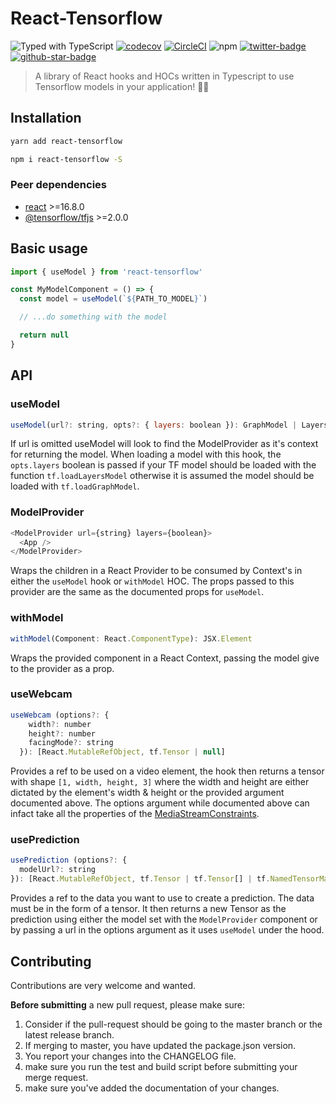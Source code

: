 # React-Tensorflow

![Typed with TypeScript][typescript]
[![codecov](https://codecov.io/gh/joshuaellis/react-tensorflow/branch/master/graph/badge.svg)](https://codecov.io/gh/joshuaellis/react-tensorflow)
[![CircleCI](https://circleci.com/gh/joshuaellis/react-tensorflow.svg?style=svg)](https://circleci.com/gh/joshuaellis/react-tensorflow)
![npm](https://img.shields.io/npm/v/react-tensorflow)
[![twitter-badge]][twitter]
[![github-star-badge]][github-star]

> A library of React hooks and HOCs written in Typescript to use Tensorflow models in your application! 🤖🧠

## Installation

```sh
yarn add react-tensorflow
```

```sh
npm i react-tensorflow -S
```

### Peer dependencies

- [react](https://www.npmjs.com/package/react) >=16.8.0
- [@tensorflow/tfjs](https://www.npmjs.com/package/@tensorflow/tfjs) >=2.0.0

## Basic usage

```js
import { useModel } from 'react-tensorflow'

const MyModelComponent = () => {
  const model = useModel(`${PATH_TO_MODEL}`)

  // ...do something with the model

  return null
}
```

## API

### useModel

```js
useModel(url?: string, opts?: { layers: boolean }): GraphModel | LayersModel | null
```

If url is omitted useModel will look to find the ModelProvider as it's context for returning the model. When loading a model with this hook, the `opts.layers` boolean is passed if your TF model should be loaded with the function `tf.loadLayersModel` otherwise it is assumed the model should be loaded with `tf.loadGraphModel`.

### ModelProvider

```js
<ModelProvider url={string} layers={boolean}>
  <App />
</ModelProvider>
```

Wraps the children in a React Provider to be consumed by Context's in either the `useModel` hook or `withModel` HOC. The props passed to this provider are the same as the documented props for `useModel`.

### withModel

```js
withModel(Component: React.ComponentType): JSX.Element
```

Wraps the provided component in a React Context, passing the model give to the provider as a prop.

### useWebcam

```js
useWebcam (options?: {
    width?: number
    height?: number
    facingMode?: string
  }): [React.MutableRefObject, tf.Tensor | null]
```

Provides a ref to be used on a video element, the hook then returns a tensor with shape `[1, width, height, 3]` where the width and height are either dictated by the element's width & height or the provided argument documented above. The options argument while documented above can infact take all the properties of the [MediaStreamConstraints](https://developer.mozilla.org/en-US/docs/Web/API/MediaStreamConstraints).

### usePrediction

```js
usePrediction (options?: {
  modelUrl?: string
}): [React.MutableRefObject, tf.Tensor | tf.Tensor[] | tf.NamedTensorMap | null]
```

Provides a ref to the data you want to use to create a prediction. The data must be in the form of a tensor. It then returns a new Tensor as the prediction using either the model set with the `ModelProvider` component or by passing a url in the options argument as it uses `useModel` under the hood.

## Contributing

Contributions are very welcome and wanted.

**Before submitting** a new pull request, please make sure:

1. Consider if the pull-request should be going to the master branch or the latest release branch.
2. If merging to master, you have updated the package.json version.
3. You report your changes into the CHANGELOG file.
4. make sure you run the test and build script before submitting your merge request.
5. make sure you've added the documentation of your changes.

[typescript]: https://flat.badgen.net/badge/icon/Typed?icon=typescript&label&labelColor=blue&color=555555
[github-star-badge]: https://img.shields.io/github/stars/joshuaellis/react-tensorflow.svg?style=social
[github-star]: https://github.com/joshuaellis/react-tensorflow/stargazers
[twitter]: https://twitter.com/intent/tweet?text=Check%20out%20react-tensorflow%20by%20@Josh%20Ellis%20https://github.com/joshuaellis/react-tensorflow%20%F0%9F%91%8D
[twitter-badge]: https://img.shields.io/twitter/url/https/github.com/kentcdodds/testing-workshop.svg?style=social
